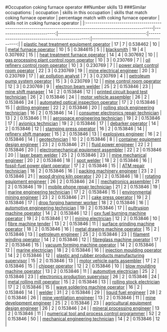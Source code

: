 #Occupation coking furnace operator
##Number skills 13
###Similar occupations:
| occupation                                                                                                      |   skills in this occupation |   skills that match coking furnace operator |   percentage match with coking furnace operator |   skills not in coking furnace operator |
|:----------------------------------------------------------------------------------------------------------------|----------------------------:|--------------------------------------------:|------------------------------------------------:|----------------------------------------:|
| [plastic heat treatment equipment operator](plastic_heat_treatment_equipment_operator.md)                       |                          17 |                                           7 |                                        0.538462 |                                      10 |
| [metal furnace operator](metal_furnace_operator.md)                                                             |                          10 |                                           5 |                                        0.384615 |                                       5 |
| [blacksmith](blacksmith.md)                                                                                     |                          19 |                                           4 |                                        0.307692 |                                      15 |
| [heat treatment furnace operator](heat_treatment_furnace_operator.md)                                           |                          14 |                                           4 |                                        0.307692 |                                      10 |
| [gas processing plant control room operator](gas_processing_plant_control_room_operator.md)                     |                          10 |                                           3 |                                        0.230769 |                                       7 |
| [oil refinery control room operator](oil_refinery_control_room_operator.md)                                     |                          10 |                                           3 |                                        0.230769 |                                       7 |
| [power plant control room operator](power_plant_control_room_operator.md)                                       |                          22 |                                           3 |                                        0.230769 |                                      19 |
| [mine electrical engineer](mine_electrical_engineer.md)                                                         |                          20 |                                           3 |                                        0.230769 |                                      17 |
| [air pollution analyst](air_pollution_analyst.md)                                                               |                           7 |                                           3 |                                        0.230769 |                                       4 |
| [petroleum pump system operator](petroleum_pump_system_operator.md)                                             |                          15 |                                           3 |                                        0.230769 |                                      12 |
| [mine control room operator](mine_control_room_operator.md)                                                     |                          12 |                                           3 |                                        0.230769 |                                       9 |
| [electron beam welder](electron_beam_welder.md)                                                                 |                          25 |                                           2 |                                        0.153846 |                                      23 |
| [mine shift manager](mine_shift_manager.md)                                                                     |                          14 |                                           2 |                                        0.153846 |                                      12 |
| [printed circuit board test technician](printed_circuit_board_test_technician.md)                               |                          26 |                                           2 |                                        0.153846 |                                      24 |
| [motor vehicle assembler](motor_vehicle_assembler.md)                                                           |                          26 |                                           2 |                                        0.153846 |                                      24 |
| [automated optical inspection operator](automated_optical_inspection_operator.md)                               |                          17 |                                           2 |                                        0.153846 |                                      15 |
| [drilling engineer](drilling_engineer.md)                                                                       |                          22 |                                           2 |                                        0.153846 |                                      20 |
| [rolling stock engineering technician](rolling_stock_engineering_technician.md)                                 |                          16 |                                           2 |                                        0.153846 |                                      14 |
| [consumer electronics repair technician](consumer_electronics_repair_technician.md)                             |                          13 |                                           2 |                                        0.153846 |                                      11 |
| [aerospace engineering technician](aerospace_engineering_technician.md)                                         |                          19 |                                           2 |                                        0.153846 |                                      17 |
| [avionics technician](avionics_technician.md)                                                                   |                          19 |                                           2 |                                        0.153846 |                                      17 |
| [debarker operator](debarker_operator.md)                                                                       |                          14 |                                           2 |                                        0.153846 |                                      12 |
| [stamping press operator](stamping_press_operator.md)                                                           |                          16 |                                           2 |                                        0.153846 |                                      14 |
| [refinery shift manager](refinery_shift_manager.md)                                                             |                          15 |                                           2 |                                        0.153846 |                                      13 |
| [explosives engineer](explosives_engineer.md)                                                                   |                          16 |                                           2 |                                        0.153846 |                                      14 |
| [geotechnician](geotechnician.md)                                                                               |                          10 |                                           2 |                                        0.153846 |                                       8 |
| [container equipment design engineer](container_equipment_design_engineer.md)                                   |                          23 |                                           2 |                                        0.153846 |                                      21 |
| [fluid power engineer](fluid_power_engineer.md)                                                                 |                          22 |                                           2 |                                        0.153846 |                                      20 |
| [electromechanical equipment assembler](electromechanical_equipment_assembler.md)                               |                          22 |                                           2 |                                        0.153846 |                                      20 |
| [laser beam welder](laser_beam_welder.md)                                                                       |                          25 |                                           2 |                                        0.153846 |                                      23 |
| [mine mechanical engineer](mine_mechanical_engineer.md)                                                         |                          20 |                                           2 |                                        0.153846 |                                      18 |
| [spot welder](spot_welder.md)                                                                                   |                          18 |                                           2 |                                        0.153846 |                                      16 |
| [fossil-fuel power plant operator](fossil-fuel_power_plant_operator.md)                                         |                          17 |                                           2 |                                        0.153846 |                                      15 |
| [ATM repair technician](ATM_repair_technician.md)                                                               |                          18 |                                           2 |                                        0.153846 |                                      16 |
| [packing machinery engineer](packing_machinery_engineer.md)                                                     |                          23 |                                           2 |                                        0.153846 |                                      21 |
| [wood drying kiln operator](wood_drying_kiln_operator.md)                                                       |                          20 |                                           2 |                                        0.153846 |                                      18 |
| [rotating equipment engineer](rotating_equipment_engineer.md)                                                   |                          26 |                                           2 |                                        0.153846 |                                      24 |
| [mechatronics assembler](mechatronics_assembler.md)                                                             |                          21 |                                           2 |                                        0.153846 |                                      19 |
| [mobile phone repair technician](mobile_phone_repair_technician.md)                                             |                          21 |                                           2 |                                        0.153846 |                                      19 |
| [marine engineering technician](marine_engineering_technician.md)                                               |                          17 |                                           2 |                                        0.153846 |                                      15 |
| [environmental mining engineer](environmental_mining_engineer.md)                                               |                          23 |                                           2 |                                        0.153846 |                                      21 |
| [cake press operator](cake_press_operator.md)                                                                   |                          19 |                                           2 |                                        0.153846 |                                      17 |
| [drop forging hammer worker](drop_forging_hammer_worker.md)                                                     |                          18 |                                           2 |                                        0.153846 |                                      16 |
| [automotive engineering technician](automotive_engineering_technician.md)                                       |                          19 |                                           2 |                                        0.153846 |                                      17 |
| [pultrusion machine operator](pultrusion_machine_operator.md)                                                   |                          14 |                                           2 |                                        0.153846 |                                      12 |
| [oxy fuel burning machine operator](oxy_fuel_burning_machine_operator.md)                                       |                          19 |                                           2 |                                        0.153846 |                                      17 |
| [mining electrician](mining_electrician.md)                                                                     |                          12 |                                           2 |                                        0.153846 |                                      10 |
| [fibre machine tender](fibre_machine_tender.md)                                                                 |                          13 |                                           2 |                                        0.153846 |                                      11 |
| [surface grinding machine operator](surface_grinding_machine_operator.md)                                       |                          18 |                                           2 |                                        0.153846 |                                      16 |
| [metal drawing machine operator](metal_drawing_machine_operator.md)                                             |                          15 |                                           2 |                                        0.153846 |                                      13 |
| [petroleum engineer](petroleum_engineer.md)                                                                     |                          25 |                                           2 |                                        0.153846 |                                      23 |
| [filament winding operator](filament_winding_operator.md)                                                       |                          14 |                                           2 |                                        0.153846 |                                      12 |
| [fibreglass machine operator](fibreglass_machine_operator.md)                                                   |                          17 |                                           2 |                                        0.153846 |                                      15 |
| [vacuum forming machine operator](vacuum_forming_machine_operator.md)                                           |                          14 |                                           2 |                                        0.153846 |                                      12 |
| [marine electrician](marine_electrician.md)                                                                     |                          18 |                                           2 |                                        0.153846 |                                      16 |
| [injection moulding operator](injection_moulding_operator.md)                                                   |                          14 |                                           2 |                                        0.153846 |                                      12 |
| [plastic and rubber products manufacturing supervisor](plastic_and_rubber_products_manufacturing_supervisor.md) |                          15 |                                           2 |                                        0.153846 |                                      13 |
| [motor vehicle parts assembler](motor_vehicle_parts_assembler.md)                                               |                          17 |                                           2 |                                        0.153846 |                                      15 |
| [chipper operator](chipper_operator.md)                                                                         |                          12 |                                           2 |                                        0.153846 |                                      10 |
| [blow moulding machine operator](blow_moulding_machine_operator.md)                                             |                          13 |                                           2 |                                        0.153846 |                                      11 |
| [automotive electrician](automotive_electrician.md)                                                             |                          25 |                                           2 |                                        0.153846 |                                      23 |
| [electronics production supervisor](electronics_production_supervisor.md)                                       |                          26 |                                           2 |                                        0.153846 |                                      24 |
| [metal rolling mill operator](metal_rolling_mill_operator.md)                                                   |                          15 |                                           2 |                                        0.153846 |                                      13 |
| [rolling stock electrician](rolling_stock_electrician.md)                                                       |                          17 |                                           2 |                                        0.153846 |                                      15 |
| [wave soldering machine operator](wave_soldering_machine_operator.md)                                           |                          16 |                                           2 |                                        0.153846 |                                      14 |
| [welder](welder.md)                                                                                             |                          31 |                                           2 |                                        0.153846 |                                      29 |
| [liquid fuel engineer](liquid_fuel_engineer.md)                                                                 |                          28 |                                           2 |                                        0.153846 |                                      26 |
| [mine ventilation engineer](mine_ventilation_engineer.md)                                                       |                          13 |                                           2 |                                        0.153846 |                                      11 |
| [mine development engineer](mine_development_engineer.md)                                                       |                          25 |                                           2 |                                        0.153846 |                                      23 |
| [agricultural equipment design engineer](agricultural_equipment_design_engineer.md)                             |                          26 |                                           2 |                                        0.153846 |                                      24 |
| [mineral processing engineer](mineral_processing_engineer.md)                                                   |                          13 |                                           2 |                                        0.153846 |                                      11 |
| [numerical tool and process control programmer](numerical_tool_and_process_control_programmer.md)               |                          52 |                                           2 |                                        0.153846 |                                      50 |
| [mechanical engineering technician](mechanical_engineering_technician.md)                                       |                          14 |                                           2 |                                        0.153846 |                                      12 |
